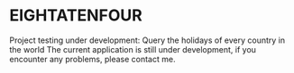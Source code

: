 # EIGHTATENFOUR
Project testing under development: Query the holidays of every country in the world The current application is still under development, if you encounter any problems, please contact me.

